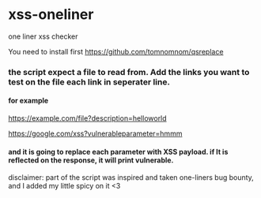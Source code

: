 # xss-oneliner
one liner xss checker

You need to install first
https://github.com/tomnomnom/qsreplace

### the script expect a file to read from. Add the links you want to test on the file each link in seperater line.
#### for example

https://example.com/file?description=helloworld

https://google.com/xss?vulnerableparameter=hmmm


#### and it is going to replace each parameter with XSS payload. if It is reflected on the response, it will print vulnerable.

disclaimer: part of the script was inspired and taken one-liners bug bounty, and I added my little spicy on it <3

